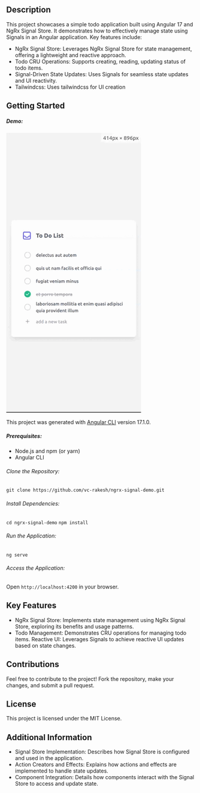 ## Description

This project showcases a simple todo application built using Angular 17 and NgRx Signal Store. It demonstrates how to effectively manage state using Signals in an Angular application. Key features include:

- NgRx Signal Store: Leverages NgRx Signal Store for state management, offering a lightweight and reactive approach.
- Todo CRU Operations: Supports creating, reading, updating status of todo items.
- Signal-Driven State Updates: Uses Signals for seamless state updates and UI reactivity.
- Tailwindcss: Uses tailwindcss for UI creation
## Getting Started

##### Demo:
![screenshot](screenshot.gif)

This project was generated with [Angular CLI](https://github.com/angular/angular-cli) version 17.1.0.

##### Prerequisites:

- Node.js and npm (or yarn)
- Angular CLI

###### Clone the Repository:
`git clone https://github.com/vc-rakesh/ngrx-signal-demo.git`

###### Install Dependencies:

`cd ngrx-signal-demo`
`npm install`

###### Run the Application:
`ng serve`

###### Access the Application:
Open `http://localhost:4200` in your browser.

## Key Features

- NgRx Signal Store: Implements state management using NgRx Signal Store, exploring its benefits and usage patterns.
- Todo Management: Demonstrates CRU operations for managing todo items.
Reactive UI: Leverages Signals to achieve reactive UI updates based on state changes.

## Contributions

Feel free to contribute to the project! Fork the repository, make your changes, and submit a pull request.

## License
This project is licensed under the MIT License.

## Additional Information

- Signal Store Implementation: Describes how Signal Store is configured and used in the application.
- Action Creators and Effects: Explains how actions and effects are implemented to handle state updates.
- Component Integration: Details how components interact with the Signal Store to access and update state.
